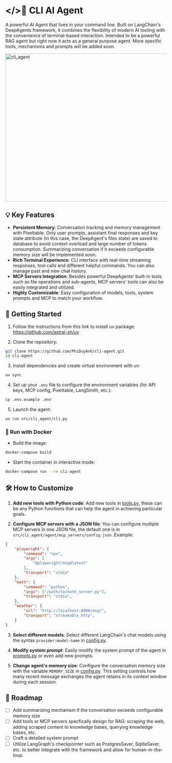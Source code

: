 # </>🧠 CLI AI Agent

A powerful AI Agent that lives in your command line. Built on LangChain's DeepAgents framework, it combines the flexibility of modern AI tooling with the convenience of terminal-based interaction. Intended to be a powerful RAG agent but right now it acts as a general purpose agent. More specific tools, mechanisms and prompts will be added soon.

<img width="970" height="463" alt="cli_agent" src="https://github.com/user-attachments/assets/84b578cc-6730-4b09-af38-a45113a5713b" />

## 💡 Key Features
- **Persistent Memory**: Conversation tracking and memory management with Pixeltable. Only user prompts, assistant final responses and key state attribute (in this case, the DeepAgent's files state) are saved to database to avoid context overload and large number of tokens consumption. Summarizing conversation if it exceeds configurable memory size will be implemented soon.
- **Rich Terminal Experience**: CLI interface with real-time streaming responses, tool calls and different helpful commands. You can also manage past and new chat history.
- **MCP Servers Integration**: Besides powerful DeepAgents' built-in tools such as file operations and sub-agents, MCP servers' tools can also be easily integrated and utilized.
- **Highly Customizable**: Easy configuration of models, tools, system prompts and MCP to match your workflow.

## 🚀 Getting Started

1. Follow the instructions from this link to install uv package: https://github.com/astral-sh/uv

2. Clone the repository:
```bash
git clone https://github.com/PhiDuyAnh/cli-agent.git
cd cli-agent
```

3. Install dependencies and create virtual environment with uv:
```bash
uv sync
```

4. Set up your `.env` file to configure the environment variables (for API keys, MCP config, Pixeltable, LangSmith, etc.):
```bash
cp .env.example .env
```

5. Launch the agent:
```bash
uv run src/cli_agent/cli.py
```

### 🐋 Run with Docker

- Build the image:
```bash
docker-compose build
```

- Start the container in interactive mode:
```bash
docker-compose run --rm cli-agent
```

## 🛠️ How to Customize

1. **Add new tools with Python code**: Add new tools in [tools.py](./src/cli_agent/agent/tools.py), these can be any Python functions that can help the agent in achieving particular goals.

2. **Configure MCP servers with a JSON file**: You can configure multiple MCP servers in one JSON file, the default one is in `src/cli_agent/agent/mcp_servers/config.json`.
Example:
```json
{
    "playwright": {
        "command": "npx",
        "args": [
            "@playwright/mcp@latest"
        ],
        "transport": "stdio"
    },
    "math": {
        "command": "python",
        "args": ["/path/to/math_server.py"],
        "transport": "stdio",
    },
    "weather": {
        "url": "http://localhost:8000/mcp/",
        "transport": "streamable_http",
    }
}
```

3. **Select different models**: Select different LangChain's chat models using the syntax `provider:model-name` in [config.py](./src/cli_agent/config.py).

4. **Modify system prompt**: Easily modify the system prompt of the agent in [prompts.py](./src/cli_agent/agent/prompts.py) or even add new prompts.

5. **Change agent's memory size**: Configure the conversation memory size with the variable `MEMORY_SIZE` in [config.py](./src/cli_agent/config.py). This setting controls how many recent message exchanges the agent retains in its context window during each session.

## 🎯 Roadmap
- [ ] Add summarizing mechanism if the conversation exceeds configurable memory size
- [ ] Add tools or MCP servers specfically design for RAG: scraping the web, adding scraped content to knowledge bases, querying knowledge bases, etc.
- [ ] Craft a detailed system prompt
- [ ] Utilize LangGraph's checkpointer such as PostgresSaver, SqliteSaver, etc. to better integrate with the framework and allow for human-in-the-loop.
